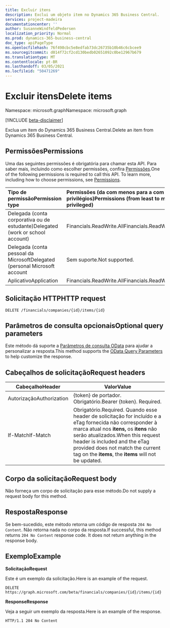 ```yaml
---
title: Excluir itens
description: Exclui um objeto item no Dynamics 365 Business Central.
services: project-madeira
documentationcenter: ''
author: SusanneWindfeldPedersen
localization_priority: Normal
ms.prod: dynamics-365-business-central
doc_type: apiPageType
ms.openlocfilehash: 76f498cbc5e8edfab73dc26735b10b46c6cbcee9
ms.sourcegitcommit: d014f72cf2cd130bedb02651092c0be12967b679
ms.translationtype: MT
ms.contentlocale: pt-BR
ms.lasthandoff: 03/05/2021
ms.locfileid: "50471269"
---
```

# <a name="delete-items"></a><span data-ttu-id="c39b6-103">Excluir itens</span><span class="sxs-lookup"><span data-stu-id="c39b6-103">Delete items</span></span>

<span data-ttu-id="c39b6-104">Namespace: microsoft.graph</span><span class="sxs-lookup"><span data-stu-id="c39b6-104">Namespace: microsoft.graph</span></span>

[!INCLUDE [beta-disclaimer](../../includes/beta-disclaimer.md)]

<span data-ttu-id="c39b6-105">Exclua um item do Dynamics 365 Business Central.</span><span class="sxs-lookup"><span data-stu-id="c39b6-105">Delete an item from Dynamics 365 Business Central.</span></span>

## <a name="permissions"></a><span data-ttu-id="c39b6-106">Permissões</span><span class="sxs-lookup"><span data-stu-id="c39b6-106">Permissions</span></span>
<span data-ttu-id="c39b6-p101">Uma das seguintes permissões é obrigatória para chamar esta API. Para saber mais, incluindo como escolher permissões, confira [Permissões](/graph/permissions-reference).</span><span class="sxs-lookup"><span data-stu-id="c39b6-p101">One of the following permissions is required to call this API. To learn more, including how to choose permissions, see [Permissions](/graph/permissions-reference).</span></span>

|<span data-ttu-id="c39b6-109">Tipo de permissão</span><span class="sxs-lookup"><span data-stu-id="c39b6-109">Permission type</span></span> |<span data-ttu-id="c39b6-110">Permissões (da com menos para a com mais privilégios)</span><span class="sxs-lookup"><span data-stu-id="c39b6-110">Permissions (from least to most privileged)</span></span>|
|:---------------|:------------------------------------------|
|<span data-ttu-id="c39b6-111">Delegada (conta corporativa ou de estudante)</span><span class="sxs-lookup"><span data-stu-id="c39b6-111">Delegated (work or school account)</span></span>|<span data-ttu-id="c39b6-112">Financials.ReadWrite.All</span><span class="sxs-lookup"><span data-stu-id="c39b6-112">Financials.ReadWrite.All</span></span> |
|<span data-ttu-id="c39b6-113">Delegada (conta pessoal da Microsoft</span><span class="sxs-lookup"><span data-stu-id="c39b6-113">Delegated (personal Microsoft account</span></span>|<span data-ttu-id="c39b6-114">Sem suporte.</span><span class="sxs-lookup"><span data-stu-id="c39b6-114">Not supported.</span></span>|
|<span data-ttu-id="c39b6-115">Aplicativo</span><span class="sxs-lookup"><span data-stu-id="c39b6-115">Application</span></span>|<span data-ttu-id="c39b6-116">Financials.ReadWrite.All</span><span class="sxs-lookup"><span data-stu-id="c39b6-116">Financials.ReadWrite.All</span></span>|

## <a name="http-request"></a><span data-ttu-id="c39b6-117">Solicitação HTTP</span><span class="sxs-lookup"><span data-stu-id="c39b6-117">HTTP request</span></span>
```
DELETE /financials/companies/{id}/items/{id}
```

## <a name="optional-query-parameters"></a><span data-ttu-id="c39b6-118">Parâmetros de consulta opcionais</span><span class="sxs-lookup"><span data-stu-id="c39b6-118">Optional query parameters</span></span>
<span data-ttu-id="c39b6-119">Este método dá suporte a [Parâmetros de consulta OData](/graph/query-parameters) para ajudar a personalizar a resposta.</span><span class="sxs-lookup"><span data-stu-id="c39b6-119">This method supports the [OData Query Parameters](/graph/query-parameters) to help customize the response.</span></span>

## <a name="request-headers"></a><span data-ttu-id="c39b6-120">Cabeçalhos de solicitação</span><span class="sxs-lookup"><span data-stu-id="c39b6-120">Request headers</span></span>
|<span data-ttu-id="c39b6-121">Cabeçalho</span><span class="sxs-lookup"><span data-stu-id="c39b6-121">Header</span></span>       |<span data-ttu-id="c39b6-122">Valor</span><span class="sxs-lookup"><span data-stu-id="c39b6-122">Value</span></span>                    |
|-------------|-------------------------|
|<span data-ttu-id="c39b6-123">Autorização</span><span class="sxs-lookup"><span data-stu-id="c39b6-123">Authorization</span></span>|<span data-ttu-id="c39b6-p102">{token} de portador. Obrigatório.</span><span class="sxs-lookup"><span data-stu-id="c39b6-p102">Bearer {token}. Required.</span></span>|
|<span data-ttu-id="c39b6-126">If-Match</span><span class="sxs-lookup"><span data-stu-id="c39b6-126">If-Match</span></span>     |<span data-ttu-id="c39b6-127">Obrigatório.</span><span class="sxs-lookup"><span data-stu-id="c39b6-127">Required.</span></span> <span data-ttu-id="c39b6-128">Quando esse header de solicitação for incluído e a eTag fornecida não corresponder à marca atual nos **itens,** os **itens** não serão atualizados.</span><span class="sxs-lookup"><span data-stu-id="c39b6-128">When this request header is included and the eTag provided does not match the current tag on the **items**, the **items** will not be updated.</span></span> |

## <a name="request-body"></a><span data-ttu-id="c39b6-129">Corpo da solicitação</span><span class="sxs-lookup"><span data-stu-id="c39b6-129">Request body</span></span>
<span data-ttu-id="c39b6-130">Não forneça um corpo de solicitação para esse método.</span><span class="sxs-lookup"><span data-stu-id="c39b6-130">Do not supply a request body for this method.</span></span>

## <a name="response"></a><span data-ttu-id="c39b6-131">Resposta</span><span class="sxs-lookup"><span data-stu-id="c39b6-131">Response</span></span>
<span data-ttu-id="c39b6-p104">Se bem-sucedido, este método retorna um código de resposta ```204 No Content```. Não retorna nada no corpo da resposta.</span><span class="sxs-lookup"><span data-stu-id="c39b6-p104">If successful, this method returns ```204 No Content``` response code. It does not return anything in the response body.</span></span>

## <a name="example"></a><span data-ttu-id="c39b6-134">Exemplo</span><span class="sxs-lookup"><span data-stu-id="c39b6-134">Example</span></span>

<span data-ttu-id="c39b6-135">**Solicitação**</span><span class="sxs-lookup"><span data-stu-id="c39b6-135">**Request**</span></span>

<span data-ttu-id="c39b6-136">Este é um exemplo da solicitação.</span><span class="sxs-lookup"><span data-stu-id="c39b6-136">Here is an example of the request.</span></span>
```http
DELETE https://graph.microsoft.com/beta/financials/companies/{id}/items/{id}
```

<span data-ttu-id="c39b6-137">**Response**</span><span class="sxs-lookup"><span data-stu-id="c39b6-137">**Response**</span></span>

<span data-ttu-id="c39b6-138">Veja a seguir um exemplo da resposta.</span><span class="sxs-lookup"><span data-stu-id="c39b6-138">Here is an example of the response.</span></span> 

```http
HTTP/1.1 204 No Content
```




